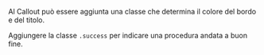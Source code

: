 Al Callout può essere aggiunta una classe che determina il colore del bordo e del titolo.

Aggiungere la classe `.success` per indicare una procedura andata a buon fine.

